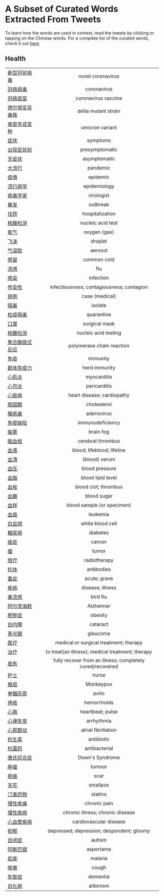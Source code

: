 # A Subset of Curated Words Extracted From Tweets

To learn how the words are used in context, read the tweets by clicking or tapping on the Chinese words. For a complete 
list of the curated words, check it out [here](words_tweets_stats.md).

## Health
|  |  |
| ----- | :---: |
| [新型冠状病毒](../hanzi-cards/新型冠状病毒.md) | novel coronavirus |
| [冠病病毒](../hanzi-cards/冠病病毒.md) | coronavirus |
| [冠病疫苗](../hanzi-cards/冠病疫苗.md) | coronavirus vaccine |
| [德尔塔变异毒株](../hanzi-cards/德尔塔变异毒株.md) | delta mutant strain |
| [奥密克戎变种](../hanzi-cards/奥密克戎变种.md) | omicron variant |
| [症状](../hanzi-cards/症状.md) | symptoms |
| [出现症状前](../hanzi-cards/出现症状前.md) | presymptomatic |
| [无症状](../hanzi-cards/无症状.md) | asymptomatic |
| [大流行](../hanzi-cards/大流行.md) | pandemic |
| [疫情](../hanzi-cards/疫情.md) | epidemic |
| [流行病学](../hanzi-cards/流行病学.md) | epidemiology |
| [病毒学家](../hanzi-cards/病毒学家.md) | virologist |
| [暴发](../hanzi-cards/暴发.md) | outbreak |
| [住院](../hanzi-cards/住院.md) | hospitalization |
| [核酸检测](../hanzi-cards/核酸检测.md) | nucleic acid test |
| [氧气](../hanzi-cards/氧气.md) | oxygen (gas) |
| [飞沫](../hanzi-cards/飞沫.md) | droplet |
| [气溶胶](../hanzi-cards/气溶胶.md) | aerosol |
| [感冒](../hanzi-cards/感冒.md) | common cold |
| [流感](../hanzi-cards/流感.md) | flu |
| [感染](../hanzi-cards/感染.md) | infection |
| [传染性](../hanzi-cards/传染性.md) | infectiousness; contagiousness; contagion |
| [病例](../hanzi-cards/病例.md) | case (medical) |
| [隔离](../hanzi-cards/隔离.md) | isolate |
| [检疫隔离](../hanzi-cards/检疫隔离.md) | quarantine |
| [口罩](../hanzi-cards/口罩.md) | surgical mask |
| [核酸检测](../hanzi-cards/核酸检测.md) | nucleic acid testing |
| [聚合酶链式反应](../hanzi-cards/聚合酶链式反应.md) | polymerase chain reaction |
| [免疫](../hanzi-cards/免疫.md) | immunity |
| [群体免疫力](../hanzi-cards/群体免疫力.md) | herd immunity |
| [心肌炎](../hanzi-cards/心肌炎.md) | myocarditis |
| [心包炎](../hanzi-cards/心包炎.md) | pericarditis |
| [心脏病](../hanzi-cards/心脏病.md) | heart disease; cardiopathy |
| [胆固醇](../hanzi-cards/胆固醇.md) | cholesterol |
| [腺病毒](../hanzi-cards/腺病毒.md) | adenovirus |
| [免疫缺陷](../hanzi-cards/免疫缺陷.md) | immunodeficiency |
| [脑雾](../hanzi-cards/脑雾.md) | brain fog |
| [脑血栓](../hanzi-cards/脑血栓.md) | cerebral thrombus |
| [血液](../hanzi-cards/血液.md) | blood; lifeblood; lifeline |
| [血清](../hanzi-cards/血清.md) | (blood) serum |
| [血压](../hanzi-cards/血压.md) | blood pressure |
| [血脂](../hanzi-cards/血脂.md) | blood lipid level |
| [血栓](../hanzi-cards/血栓.md) | blood clot; thrombus |
| [血糖](../hanzi-cards/血糖.md) | blood sugar |
| [血样](../hanzi-cards/血样.md) | blood sample (or specimen) |
| [血癌](../hanzi-cards/血癌.md) | leukemia |
| [白血球](../hanzi-cards/白血球.md) | white blood cell |
| [糖尿病](../hanzi-cards/糖尿病.md) | diabetes |
| [癌症](../hanzi-cards/癌症.md) | cancer |
| [瘤](../hanzi-cards/瘤.md) | tumor |
| [放疗](../hanzi-cards/放疗.md) | radiotherapy |
| [抗体](../hanzi-cards/抗体.md) | antibodies |
| [重症](../hanzi-cards/重症.md) | acute; grave |
| [疾病](../hanzi-cards/疾病.md) | disease; illness |
| [禽流感](../hanzi-cards/禽流感.md) | bird flu |
| [阿尔茨海默](../hanzi-cards/阿尔茨海默.md) | Alzheimer |
| [肥胖症](../hanzi-cards/肥胖症.md) | obesity |
| [白内障](../hanzi-cards/白内障.md) | cataract |
| [青光眼](../hanzi-cards/青光眼.md) | glaucoma |
| [医疗](../hanzi-cards/医疗.md) | medical or surgical treatment; therapy |
| [治疗](../hanzi-cards/治疗.md) | to treat(an illness); medical treatment; therapy |
| [痊愈](../hanzi-cards/痊愈.md) | fully recover from an illness; completely cured/recovered |
| [护士](../hanzi-cards/护士.md) | nurse |
| [猴痘](../hanzi-cards/猴痘.md) | Monkeypox |
| [脊髓灰质](../hanzi-cards/脊髓灰质.md) | polio |
| [痔疮](../hanzi-cards/痔疮.md) | hemorrhoids |
| [心跳](../hanzi-cards/心跳.md) | heartbeat; pulse |
| [心律失常](../hanzi-cards/心律失常.md) | arrhythmia |
| [心房颤动](../hanzi-cards/心房颤动.md) | atrial fibrillation |
| [抗生素](../hanzi-cards/抗生素.md) | antibiotic |
| [抗菌药](../hanzi-cards/抗菌药.md) | antibacterial |
| [唐氏综合症](../hanzi-cards/唐氏综合症.md) | Down's Syndrome |
| [肿瘤](../hanzi-cards/肿瘤.md) | tumour |
| [疤痕](../hanzi-cards/疤痕.md) | scar |
| [天花](../hanzi-cards/天花.md) | smallpox |
| [汀类药物](../hanzi-cards/汀类药物.md) | statins |
| [慢性疼痛](../hanzi-cards/慢性疼痛.md) | chronic pain |
| [慢性疾病](../hanzi-cards/慢性疾病.md) | chronic illness; chronic disease |
| [心血管疾病](../hanzi-cards/心血管疾病.md) | cardiovascular disease |
| [抑郁](../hanzi-cards/抑郁.md) | depressed; depression; despondent; gloomy |
| [自闭症](../hanzi-cards/自闭症.md) | autism |
| [阿斯巴甜](../hanzi-cards/阿斯巴甜.md) | aspertame |
| [疟疾](../hanzi-cards/疟疾.md) | malaria |
| [咳嗽](../hanzi-cards/咳嗽.md) | cough |
| [失智症](../hanzi-cards/失智症.md) | dementia |
| [白化病](../hanzi-cards/白化病.md) | alibinism |
